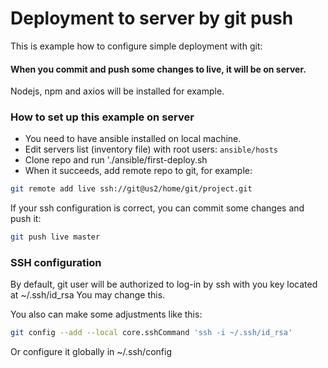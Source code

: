 # Deployment to server by git push

This is example how to configure simple deployment with git:

#### When you commit and push some changes to live, it will be on server.

Nodejs, npm and axios will be installed 
for example.

### How to set up this example on server


- You need to have ansible installed on local machine.
- Edit servers list (inventory file) with root users:
`ansible/hosts`
- Clone repo and run './ansible/first-deploy.sh
- When it succeeds, add remote repo to git, for example:
```bash
git remote add live ssh://git@us2/home/git/project.git
```
If your ssh configuration is correct, you can commit some changes and push it:

```bash
git push live master
```

### SSH configuration

By default, git user will be authorized to log-in 
by ssh with you key located at ~/.ssh/id_rsa
You may change this.

You also can make some adjustments like this:

```bash
git config --add --local core.sshCommand 'ssh -i ~/.ssh/id_rsa'
```

Or configure it globally in ~/.ssh/config
